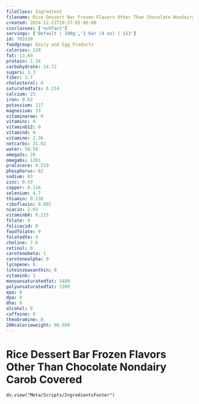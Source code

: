 ```yaml
---
fileClass: Ingredient
filename: Rice Dessert Bar Frozen Flavors Other Than Chocolate Nondairy Carob Covered
created: 2024-12-21T19:27:02-06:00
cssclasses: ['nutFact']
servings: ['Default | 100g','1 bar (4 oz) | 113']
id: 785530
foodgroup: Dairy and Egg Products 
calories: 220
fat: 13.69
protein: 2.34
carbohydrate: 24.72
sugars: 3.3
fiber: 3.7
cholesterol: 0
saturatedfats: 6.214
calcium: 25
iron: 0.62
potassium: 117
magnesium: 33
vitaminarae: 0
vitaminc: 0
vitaminb12: 0
vitamind: 0
vitamine: 2.36
netcarbs: 21.02
water: 58.58
omega3s: 28
omega6s: 1281
pralscore: 0.519
phosphorus: 82
sodium: 83
zinc: 0.59
copper: 0.116
selenium: 4.7
thiamin: 0.136
riboflavin: 0.081
niacin: 2.03
vitaminb6: 0.115
folate: 9
folicacid: 0
foodfolate: 9
folatedfe: 9
choline: 7.6
retinol: 0
carotenebeta: 1
carotenealpha: 0
lycopene: 0
luteinzeaxanthin: 0
vitamink: 1
monounsaturatedfat: 5480
polyunsaturatedfat: 1309
epa: 0
dpa: 0
dha: 0
alcohol: 0
caffeine: 0
theobromine: 0
200calorieweight: 90.909
---
```


# Rice Dessert Bar Frozen Flavors Other Than Chocolate Nondairy Carob Covered

```dataviewjs
dv.view("Meta/Scripts/IngredientsFooter")
```